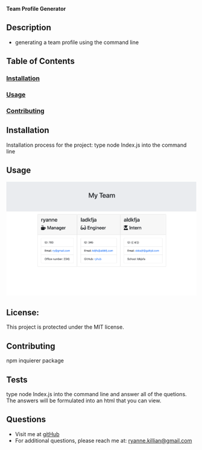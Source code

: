 **Team Profile Generator**

  ## **Description**
  * generating a team profile using the command line
  
  ## **Table of Contents**
  ### [Installation](#Installation)
  ### [Usage](#Usage) 
  ### [Contributing](#contributing)
    
  ## Installation
  Installation process for the project: type node Index.js into the command line
  
  ## Usage
 ![this is a screenshot of my website](./screenshot.png)
  
  
  ## **License:**
  This project is protected under the MIT license.

  ## Contributing
  npm inquierer package
  
  ## **Tests**
  type node Index.js into the command line and answer all of the quetions. The answers will be formulated into an html that you can view.
  
  ## **Questions**
  * Visit me at [gitHub](http://www.github.com/ryannekillian)
  * For additional questions, please reach me at: ryanne.killian@gmail.com
  
  
